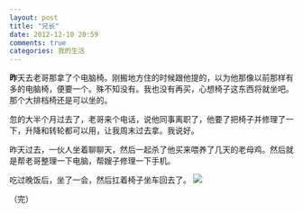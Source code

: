 ```yaml
---
layout: post
title: "兄长"
date: 2012-12-10 20:59
comments: true
categories: 我的生活
---
```

**昨**天去老哥那拿了个电脑椅。刚搬地方住的时候跟他提的，以为他那像以前那样有多的电脑椅，便要一个。殊不知没有。我也没有再买，心想椅子这东西将就坐吧。那个大排档椅还是可以坐的。

忽的大半个月过去了，老哥来个电话，说他同事离职了，他要了把椅子并修理了一下，升降和转轮都可以用，让我周末过去拿。我说好。

<!-- more -->

昨天过去，一伙人坐着聊聊天，然后一起杀了他买来喂养了几天的老母鸡。然后就是帮老哥整理一下电脑，帮嫂子修理一下手机。

吃过晚饭后，坐了一会，然后扛着椅子坐车回去了。
![](http://pic.yupoo.com/huwewa/CtOgMoOk/medish.jpg)

（完）
